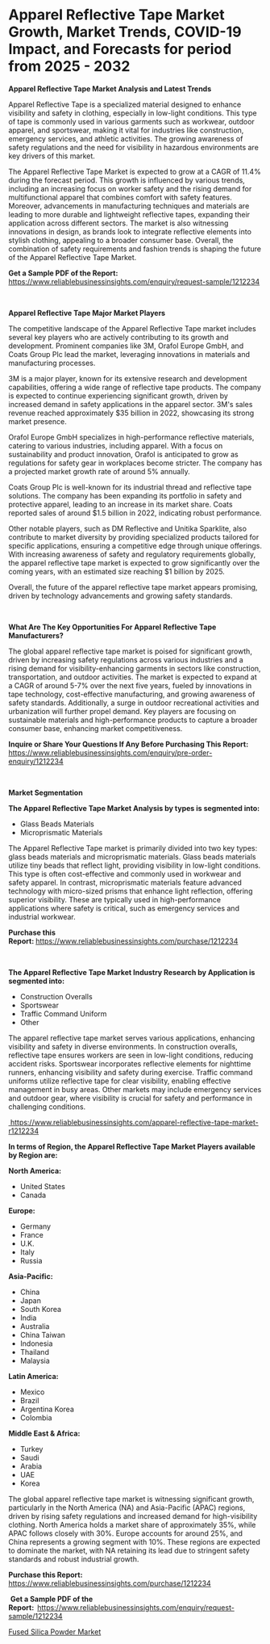 <p><h1>Apparel Reflective Tape Market Growth, Market Trends, COVID-19 Impact, and Forecasts for period from 2025 - 2032</h1></p><p><strong>Apparel Reflective Tape Market Analysis and Latest Trends</strong></p>
<p><p>Apparel Reflective Tape is a specialized material designed to enhance visibility and safety in clothing, especially in low-light conditions. This type of tape is commonly used in various garments such as workwear, outdoor apparel, and sportswear, making it vital for industries like construction, emergency services, and athletic activities. The growing awareness of safety regulations and the need for visibility in hazardous environments are key drivers of this market.</p><p>The Apparel Reflective Tape Market is expected to grow at a CAGR of 11.4% during the forecast period. This growth is influenced by various trends, including an increasing focus on worker safety and the rising demand for multifunctional apparel that combines comfort with safety features. Moreover, advancements in manufacturing techniques and materials are leading to more durable and lightweight reflective tapes, expanding their application across different sectors. The market is also witnessing innovations in design, as brands look to integrate reflective elements into stylish clothing, appealing to a broader consumer base. Overall, the combination of safety requirements and fashion trends is shaping the future of the Apparel Reflective Tape Market.</p></p>
<p><strong>Get a Sample PDF of the Report:&nbsp;</strong> <a href="https://www.reliablebusinessinsights.com/enquiry/request-sample/1212234?utm_campaign=3356&utm_medium=2&utm_source=Github&utm_content=ia&utm_term=24032025&utm_id=apparel-reflective-tape">https://www.reliablebusinessinsights.com/enquiry/request-sample/1212234</a></p>
<p>&nbsp;</p>
<p><strong>Apparel Reflective Tape Major Market Players</strong></p>
<p><p>The competitive landscape of the Apparel Reflective Tape market includes several key players who are actively contributing to its growth and development. Prominent companies like 3M, Orafol Europe GmbH, and Coats Group Plc lead the market, leveraging innovations in materials and manufacturing processes.</p><p>3M is a major player, known for its extensive research and development capabilities, offering a wide range of reflective tape products. The company is expected to continue experiencing significant growth, driven by increased demand in safety applications in the apparel sector. 3M's sales revenue reached approximately $35 billion in 2022, showcasing its strong market presence.</p><p>Orafol Europe GmbH specializes in high-performance reflective materials, catering to various industries, including apparel. With a focus on sustainability and product innovation, Orafol is anticipated to grow as regulations for safety gear in workplaces become stricter. The company has a projected market growth rate of around 5% annually.</p><p>Coats Group Plc is well-known for its industrial thread and reflective tape solutions. The company has been expanding its portfolio in safety and protective apparel, leading to an increase in its market share. Coats reported sales of around $1.5 billion in 2022, indicating robust performance.</p><p>Other notable players, such as DM Reflective and Unitika Sparklite, also contribute to market diversity by providing specialized products tailored for specific applications, ensuring a competitive edge through unique offerings. With increasing awareness of safety and regulatory requirements globally, the apparel reflective tape market is expected to grow significantly over the coming years, with an estimated size reaching $1 billion by 2025.</p><p>Overall, the future of the apparel reflective tape market appears promising, driven by technology advancements and growing safety standards.</p></p>
<p>&nbsp;</p>
<p><strong>What Are The Key Opportunities For Apparel Reflective Tape Manufacturers?</strong></p>
<p><p>The global apparel reflective tape market is poised for significant growth, driven by increasing safety regulations across various industries and a rising demand for visibility-enhancing garments in sectors like construction, transportation, and outdoor activities. The market is expected to expand at a CAGR of around 5-7% over the next five years, fueled by innovations in tape technology, cost-effective manufacturing, and growing awareness of safety standards. Additionally, a surge in outdoor recreational activities and urbanization will further propel demand. Key players are focusing on sustainable materials and high-performance products to capture a broader consumer base, enhancing market competitiveness.</p></p>
<p><strong>Inquire or Share Your Questions If Any Before Purchasing This Report:</strong> <a href="https://www.reliablebusinessinsights.com/enquiry/pre-order-enquiry/1212234?utm_campaign=3356&utm_medium=2&utm_source=Github&utm_content=ia&utm_term=24032025&utm_id=apparel-reflective-tape">https://www.reliablebusinessinsights.com/enquiry/pre-order-enquiry/1212234</a></p>
<p>&nbsp;</p>
<p><strong>Market Segmentation</strong></p>
<p><strong>The Apparel Reflective Tape Market Analysis by types is segmented into:</strong></p>
<p><ul><li>Glass Beads Materials</li><li>Microprismatic Materials</li></ul></p>
<p><p>The Apparel Reflective Tape market is primarily divided into two key types: glass beads materials and microprismatic materials. Glass beads materials utilize tiny beads that reflect light, providing visibility in low-light conditions. This type is often cost-effective and commonly used in workwear and safety apparel. In contrast, microprismatic materials feature advanced technology with micro-sized prisms that enhance light reflection, offering superior visibility. These are typically used in high-performance applications where safety is critical, such as emergency services and industrial workwear.</p></p>
<p><strong>Purchase this Report:&nbsp;</strong><a href="https://www.reliablebusinessinsights.com/purchase/1212234?utm_campaign=3356&utm_medium=2&utm_source=Github&utm_content=ia&utm_term=24032025&utm_id=apparel-reflective-tape">https://www.reliablebusinessinsights.com/purchase/1212234</a></p>
<p>&nbsp;</p>
<p><strong>The Apparel Reflective Tape Market Industry Research by Application is segmented into:</strong></p>
<p><ul><li>Construction Overalls</li><li>Sportswear</li><li>Traffic Command Uniform</li><li>Other</li></ul></p>
<p><p>The apparel reflective tape market serves various applications, enhancing visibility and safety in diverse environments. In construction overalls, reflective tape ensures workers are seen in low-light conditions, reducing accident risks. Sportswear incorporates reflective elements for nighttime runners, enhancing visibility and safety during exercise. Traffic command uniforms utilize reflective tape for clear visibility, enabling effective management in busy areas. Other markets may include emergency services and outdoor gear, where visibility is crucial for safety and performance in challenging conditions.</p></p>
<p><a href="https://www.reliablebusinessinsights.com/apparel-reflective-tape-market-r1212234?utm_campaign=3356&utm_medium=2&utm_source=Github&utm_content=ia&utm_term=24032025&utm_id=apparel-reflective-tape">&nbsp;https://www.reliablebusinessinsights.com/apparel-reflective-tape-market-r1212234</a></p>
<p><strong>In terms of Region, the Apparel Reflective Tape Market Players available by Region are:</strong></p>
<p>
    <p> <strong> North America: </strong>
        <ul>
            <li>United States</li>
            <li>Canada</li>
        </ul>
        </p> 
    <p> <strong> Europe: </strong>
        <ul>
            <li>Germany</li>
            <li>France</li>
            <li>U.K.</li>
            <li>Italy</li>
            <li>Russia</li>
        </ul>
        </p> 
    <p> <strong> Asia-Pacific: </strong>
        <ul>
            <li>China</li>
            <li>Japan</li>
            <li>South Korea</li>
            <li>India</li>
            <li>Australia</li>
            <li>China Taiwan</li>
            <li>Indonesia</li>
            <li>Thailand</li>
            <li>Malaysia</li>
        </ul>
        </p> 
    <p> <strong> Latin America: </strong>
        <ul>
            <li>Mexico</li>
            <li>Brazil</li>
            <li>Argentina Korea</li>
            <li>Colombia</li>
        </ul>
        </p> 
    <p> <strong> Middle East & Africa: </strong>
        <ul>
            <li>Turkey</li>
            <li>Saudi</li>
            <li>Arabia</li>
            <li>UAE</li>
            <li>Korea</li>
        </ul>
    </p>
    </p>
<p><p>The global apparel reflective tape market is witnessing significant growth, particularly in the North America (NA) and Asia-Pacific (APAC) regions, driven by rising safety regulations and increased demand for high-visibility clothing. North America holds a market share of approximately 35%, while APAC follows closely with 30%. Europe accounts for around 25%, and China represents a growing segment with 10%. These regions are expected to dominate the market, with NA retaining its lead due to stringent safety standards and robust industrial growth.</p></p>
<p><strong>Purchase this Report: </strong><a href="https://www.reliablebusinessinsights.com/purchase/1212234?utm_campaign=3356&utm_medium=2&utm_source=Github&utm_content=ia&utm_term=24032025&utm_id=apparel-reflective-tape">https://www.reliablebusinessinsights.com/purchase/1212234</a></p>
<p>&nbsp;<strong>Get a Sample PDF of the Report:&nbsp;&nbsp;</strong><a href="https://www.reliablebusinessinsights.com/enquiry/request-sample/1212234?utm_campaign=3356&utm_medium=2&utm_source=Github&utm_content=ia&utm_term=24032025&utm_id=apparel-reflective-tape">https://www.reliablebusinessinsights.com/enquiry/request-sample/1212234</a></p>
<p><strong></strong></p>
<p><p><a href="https://github.com/ssaradulai/Market-Research-Report-List-1/blob/main/fused-silica-powder-market.md?utm_campaign=3356&utm_medium=2&utm_source=Github&utm_content=ia&utm_term=24032025&utm_id=apparel-reflective-tape">Fused Silica Powder Market</a></p></p>